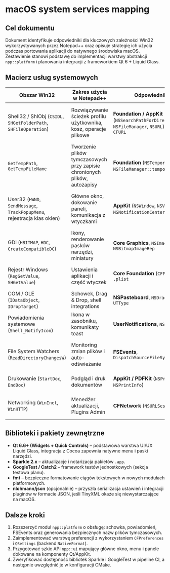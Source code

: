# macOS system services mapping

## Cel dokumentu
Dokument identyfikuje odpowiedniki dla kluczowych zależności Win32 wykorzystywanych przez Notepad++ oraz opisuje strategię ich użycia podczas portowania aplikacji do natywnego środowiska macOS. Zestawienie stanowi podstawę do implementacji warstwy abstrakcji `npp::platform` i planowania integracji z frameworkiem Qt 6 + Liquid Glass.

## Macierz usług systemowych
| Obszar Win32 | Zakres użycia w Notepad++ | Odpowiednik macOS | Uwagi implementacyjne |
| --- | --- | --- | --- |
| Shell32 / ShlObj (`CSIDL`, `SHGetFolderPath`, `SHFileOperation`) | Rozwiązywanie ścieżek profilu użytkownika, kosz, operacje plikowe | **Foundation / AppKit** (`NSSearchPathForDirectoriesInDomains`, `NSFileManager`, `NSURL`), uzupełniająco `CFURL` | Abstrakcja ścieżek (`PathProvider`) odwołuje się do `NSSearchPath*`; operacje przenoszenia/usuwania plików zrealizować przez `NSFileManager` lub `std::filesystem` z fallbackiem na Cocoa. |
| `GetTempPath`, `GetTempFileName` | Tworzenie plików tymczasowych przy zapisie chronionych plików, autozapisy | **Foundation** (`NSTemporaryDirectory`, `NSFileManager::temporaryDirectory`) | Wprowadzono `KnownDirectory::Temporary`; kolejnym krokiem jest generator bezpiecznych nazw (`mkstemp`) i obsługa autozapisu w katalogu `~/Library/Application Support/Notepad++/Temp`. |
| User32 (`HWND`, `SendMessage`, `TrackPopupMenu`, rejestracja klas okien) | Główne okno, dokowanie paneli, komunikacja z wtyczkami | **AppKit** (`NSWindow`, `NSView`, `NSMenu`, `NSNotificationCenter`) + warstwa Qt | Interfejs `npp::ui` powinien owijać elementy Qt i wystawiać metody stylizowane na macOS; komunikacja z wtyczkami wymaga mostu zdarzeń zamiast `SendMessage`. |
| GDI (`HBITMAP`, `HDC`, `CreateCompatibleDC`) | Ikony, renderowanie pasków narzędzi, miniatury | **Core Graphics**, `NSImage`, `NSBitmapImageRep` | Przy renderingu korzystać z `QImage`/`QPixmap` i konwersji do `NSImage` przy integracji z Dockiem i schowkiem. |
| Rejestr Windows (`RegGetValue`, `SHGetValue`) | Ustawienia aplikacji i część wtyczek | **Core Foundation** (`CFPreferences`), pliki `.plist` | Konfigurację przenosimy do katalogu `~/Library/Preferences` poprzez moduł preferencji (planowane). |
| COM / OLE (`IDataObject`, `IDropTarget`) | Schowek, Drag & Drop, shell integrations | **NSPasteboard**, `NSDraggingDestination`, `UTType` | Wymagany adapter w warstwie `npp::ui`, wtyczki muszą korzystać z nowego API. |
| Powiadomienia systemowe (`Shell_NotifyIcon`) | Ikona w zasobniku, komunikaty toast | **UserNotifications**, `NSStatusBar` | Notyfikacje przenosimy do `UNUserNotificationCenter`, wskaźnik statusu do `NSStatusItem`. |
| File System Watchers (`ReadDirectoryChangesW`) | Monitoring zmian plików i auto-odświeżanie | **FSEvents**, `DispatchSourceFileSystemObject` | Interfejs `IFileWatcher` powinien zostać przeniesiony na implementację w oparciu o FSEvents z fallbackiem `std::filesystem::last_write_time`. |
| Drukowanie (`StartDoc`, `EndDoc`) | Podgląd i druk dokumentów | **AppKit / PDFKit** (`NSPrintOperation`, `NSPrintInfo`) | Warstwa Qt oferuje `QPrinter`; integracja z natywnym dialogiem przez `NSPrintPanel`. |
| Networking (`WinInet`, `WinHTTP`) | Menedżer aktualizacji, Plugins Admin | **CFNetwork** (`NSURLSession`), `QtNetwork` | Aktualizator planujemy oprzeć o `NSURLSession`/Sparkle, Plugins Admin może korzystać z `QtNetwork`. |

## Biblioteki i pakiety zewnętrzne
- **Qt 6.6+ (Widgets + Quick Controls)** – podstawowa warstwa UI/UX Liquid Glass, integracja z Cocoa zapewnia natywne menu i paski narzędzi.
- **Sparkle 2.x** – aktualizacje i notarizacja pakietów `.app`.
- **GoogleTest / Catch2** – framework testów jednostkowych (sekcja testowa planu).
- **fmt** – bezpieczne formatowanie ciągów tekstowych w nowych modułach platformowych.
- **nlohmann/json** (opcjonalnie) – przyszła serializacja ustawień i integracji pluginów w formacie JSON, jeśli TinyXML okaże się niewystarczające na macOS.

## Dalsze kroki
1. Rozszerzyć moduł `npp::platform` o obsługę: schowka, powiadomień, FSEvents oraz generowania bezpiecznych nazw plików tymczasowych.
2. Zaimplementować warstwę preferencji z wykorzystaniem `CFPreferences` i `QSettings` (backend `NativeFormat`).
3. Przygotować szkic API `npp::ui` mapujący główne okno, menu i panele dokowane na komponenty Qt/AppKit.
4. Zweryfikować dostępność bibliotek Sparkle i GoogleTest w pipeline CI, a następnie uwzględnić je w konfiguracji CMake.
